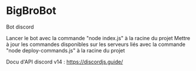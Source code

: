 # BigBroBot
Bot discord

Lancer le bot avec la commande "node index.js" à la racine du projet
Mettre à jour les commandes disponibles sur les serveurs liés avec la commande "node deploy-commands.js" à la racine du projet

Docu d'API discord v14 : https://discordjs.guide/
